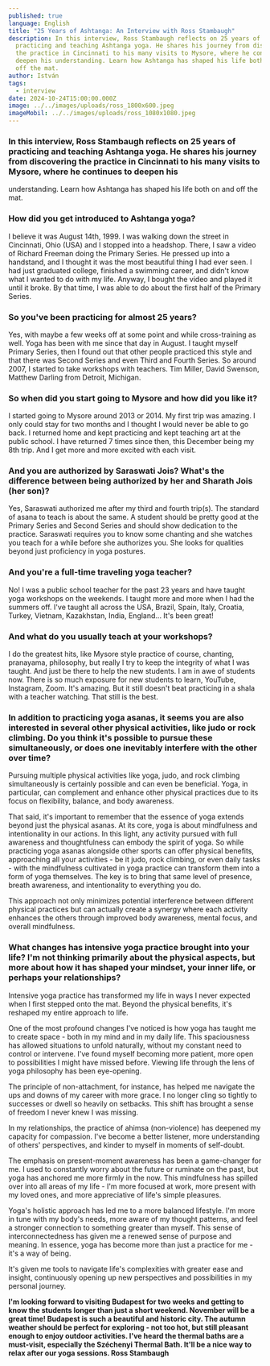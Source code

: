 ```yaml
---
published: true
language: English
title: "25 Years of Ashtanga: An Interview with Ross Stambaugh"
description: In this interview, Ross Stambaugh reflects on 25 years of
  practicing and teaching Ashtanga yoga. He shares his journey from discovering
  the practice in Cincinnati to his many visits to Mysore, where he continues to
  deepen his understanding. Learn how Ashtanga has shaped his life both on and
  off the mat.
author: István
tags:
  - interview
date: 2024-10-24T15:00:00.000Z
image: ../../images/uploads/ross_1800x600.jpeg
imageMobil: ../../images/uploads/ross_1080x1080.jpeg
---
```


### In this interview, Ross Stambaugh reflects on 25 years of practicing and teaching Ashtanga yoga. He shares his journey from discovering the practice in Cincinnati to his many visits to Mysore, where he continues to deepen his
understanding. Learn how Ashtanga has shaped his life both on and off the mat.

### How did you get introduced to Ashtanga yoga?

I believe it was August 14th, 1999. I was walking down the street in Cincinnati, Ohio (USA) and I stopped into a
headshop. There, I saw a video of Richard Freeman doing the Primary Series. He pressed up into a handstand, and I
thought it was the most beautiful thing I had ever seen. I had just graduated college, finished a swimming career, and
didn't know what I wanted to do with my life. Anyway, I bought the video and played it until it broke. By that time, I
was able to do about the first half of the Primary Series.

### So you've been practicing for almost 25 years?

Yes, with maybe a few weeks off at some point and while cross-training as well. Yoga has been with me since that day in
August. I taught myself Primary Series, then I found out that other people practiced this style and that there was
Second Series and even Third and Fourth Series. So around 2007, I started to take workshops with teachers. Tim Miller,
David Swenson, Matthew Darling from Detroit, Michigan.

### So when did you start going to Mysore and how did you like it?

I started going to Mysore around 2013 or 2014. My first trip was amazing. I only could stay for two months and I thought
I would never be able to go back. I returned home and kept practicing and kept teaching art at the public school. I have
returned 7 times since then, this December being my 8th trip. And I get more and more excited with each visit.

### And you are authorized by Saraswati Jois? What's the difference between being authorized by her and Sharath Jois (her son)?

Yes, Saraswati authorized me after my third and fourth trip(s). The standard of asana to teach is about the same. A
student should be pretty good at the Primary Series and Second Series and should show dedication to the practice.
Saraswati requires you to know some chanting and she watches you teach for a while before she authorizes you. She looks
for qualities beyond just proficiency in yoga postures.

### And you're a full-time traveling yoga teacher?

No! I was a public school teacher for the past 23 years and have taught yoga workshops on the weekends. I taught more
and more when I had the summers off. I've taught all across the USA, Brazil, Spain, Italy, Croatia, Turkey, Vietnam,
Kazakhstan, India, England... It's been great!

### And what do you usually teach at your workshops?

I do the greatest hits, like Mysore style practice of course, chanting, pranayama, philosophy, but really I try to keep
the integrity of what I was taught. And just be there to help the new students. I am in awe of students now. There is so
much exposure for new students to learn, YouTube, Instagram, Zoom. It's amazing. But it still doesn't beat practicing in
a shala with a teacher watching. That still is the best.

### In addition to practicing yoga asanas, it seems you are also interested in several other physical activities, like judo or rock climbing. Do you think it's possible to pursue these simultaneously, or does one inevitably interfere with the other over time?

Pursuing multiple physical activities like yoga, judo, and rock climbing simultaneously is certainly possible and can
even be beneficial. Yoga, in particular, can complement and enhance other physical practices due to its focus on
flexibility, balance, and body awareness.

That said, it's important to remember that the essence of yoga extends beyond just the physical asanas. At its core,
yoga is about mindfulness and intentionality in our actions. In this light, any activity pursued with full awareness and
thoughtfulness can embody the spirit of yoga. So while practicing yoga asanas alongside other sports can offer physical
benefits, approaching all your activities - be it judo, rock climbing, or even daily tasks - with the mindfulness
cultivated in yoga practice can transform them into a form of yoga themselves. The key is to bring that same level of
presence, breath awareness, and intentionality to everything you do.

This approach not only minimizes potential interference between different physical practices but can actually create a
synergy where each activity enhances the others through improved body awareness, mental focus, and overall mindfulness.

### What changes has intensive yoga practice brought into your life? I'm not thinking primarily about the physical aspects, but more about how it has shaped your mindset, your inner life, or perhaps your relationships?

Intensive yoga practice has transformed my life in ways I never expected when I first stepped onto the mat. Beyond the
physical benefits, it's reshaped my entire approach to life.

One of the most profound changes I've noticed is how yoga has taught me to create space - both in my mind and in my
daily life. This spaciousness has allowed situations to unfold naturally, without my constant need to control or
intervene. I've found myself becoming more patient, more open to possibilities I might have missed before. Viewing life
through the lens of yoga philosophy has been eye-opening.

The principle of non-attachment, for instance, has helped me navigate the ups and downs of my career with more grace. I
no longer cling so tightly to successes or dwell so heavily on setbacks. This shift has brought a sense of freedom I
never knew I was missing.

In my relationships, the practice of ahimsa (non-violence) has deepened my capacity for compassion. I've become a better
listener, more understanding of others' perspectives, and kinder to myself in moments of self-doubt.

The emphasis on present-moment awareness has been a game-changer for me. I used to constantly worry about the future or
ruminate on the past, but yoga has anchored me more firmly in the now. This mindfulness has spilled over into all areas
of my life - I'm more focused at work, more present with my loved ones, and more appreciative of life's simple
pleasures.

Yoga's holistic approach has led me to a more balanced lifestyle. I'm more in tune with my body's needs, more aware of
my thought patterns, and feel a stronger connection to something greater than myself. This sense of interconnectedness
has given me a renewed sense of purpose and meaning. In essence, yoga has become more than just a practice for me - it's
a way of being.

It's given me tools to navigate life's complexities with greater ease and insight, continuously opening up new
perspectives and possibilities in my personal journey.

**I'm looking forward to visiting Budapest for two weeks and getting to know the students longer than just a short
weekend. November will be a great time! Budapest is such a beautiful and historic city. The autumn weather should be
perfect for exploring - not too hot, but still pleasant enough to enjoy outdoor activities. I've heard the thermal baths
are a must-visit, especially the Széchenyi Thermal Bath. It'll be a nice way to relax after our yoga sessions. Ross
Stambaugh**
